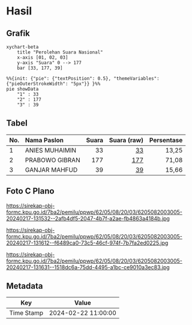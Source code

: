 # Hasil

## Grafik

```mermaid
xychart-beta
    title "Perolehan Suara Nasional"
    x-axis [01, 02, 03]
    y-axis "Suara" 0 --> 177
    bar [33, 177, 39]
```

```mermaid
%%{init: {"pie": {"textPosition": 0.5}, "themeVariables": {"pieOuterStrokeWidth": "5px"}} }%%
pie showData
    "1" : 33
    "2" : 177
    "3" : 39
```

## Tabel

| No. | Nama Paslon    | Suara | Suara (raw) | Persentase |
|:--- |:-------------- | -----:| -----------:| ----------:|
| 1   | ANIES MUHAIMIN | 33    | [33][p-1]   | 13,25      |
| 2   | PRABOWO GIBRAN | 177   | [177][p-2]  | 71,08      |
| 3   | GANJAR MAHFUD  | 39    | [39][p-3]   | 15,66      |


[p-1]: https://github.com/gigit-pemilu/pemilu-2024/blob/main/pilpres/hitung-suara/sub/62-kalimantan-tengah/sub/05-barito-utara/sub/08-teweh-selatan/sub/2003-bintang-ninggi-i/sub/005-tps/sub/paslon-1.txt
[p-2]: https://github.com/gigit-pemilu/pemilu-2024/blob/main/pilpres/hitung-suara/sub/62-kalimantan-tengah/sub/05-barito-utara/sub/08-teweh-selatan/sub/2003-bintang-ninggi-i/sub/005-tps/sub/paslon-2.txt
[p-3]: https://github.com/gigit-pemilu/pemilu-2024/blob/main/pilpres/hitung-suara/sub/62-kalimantan-tengah/sub/05-barito-utara/sub/08-teweh-selatan/sub/2003-bintang-ninggi-i/sub/005-tps/sub/paslon-3.txt

## Foto C Plano

https://sirekap-obj-formc.kpu.go.id/7ba2/pemilu/ppwp/62/05/08/20/03/6205082003005-20240217-131532--2afb4df5-2047-4b7f-a2ae-fb4863a4184b.jpg

https://sirekap-obj-formc.kpu.go.id/7ba2/pemilu/ppwp/62/05/08/20/03/6205082003005-20240217-131612--f6489ca0-73c5-46cf-974f-7b7fa2ed0225.jpg

https://sirekap-obj-formc.kpu.go.id/7ba2/pemilu/ppwp/62/05/08/20/03/6205082003005-20240217-131631--1518dc6a-75dd-4495-a1bc-ce9010a3ec83.jpg


## Metadata

| Key        | Value               |
| ---------- | ------------------- |
| Time Stamp | 2024-02-22 11:00:00 |



